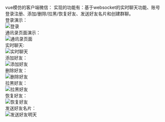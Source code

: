 vue模仿的客户端微信：
实现的功能有：基于websocket的实时聊天功能、账号登录注册、添加/删除/拉黑/恢复好友、发送好友名片和创建群聊。  
登录演示：  
![登录](https://github.com/winwinds/wechat/blob/master/readme-img/%E7%99%BB%E5%BD%95.gif)  
通讯录页面演示：  
![通讯录页面](https://github.com/winwinds/wechat/blob/master/readme-img/%E9%80%9A%E8%AE%AF%E5%BD%95.gif)  
实时聊天:  
![实时聊天](https://github.com/winwinds/wechat/blob/master/readme-img/%E8%81%8A%E5%A4%A9.gif)  
添加好友：  
![添加好友](https://github.com/winwinds/wechat/blob/master/readme-img/%E6%B7%BB%E5%8A%A0%E5%A5%BD%E5%8F%8B.gif)  
删除好友：  
![删除好友](https://github.com/winwinds/wechat/blob/master/readme-img/%E5%88%A0%E9%99%A4%E5%A5%BD%E5%8F%8B.gif)  
拉黑好友：  
![拉黑好友](https://github.com/winwinds/wechat/blob/master/readme-img/%E6%8B%89%E9%BB%91%E5%A5%BD%E5%8F%8B.gif)  
恢复好友：  
![恢复好友](https://github.com/winwinds/wechat/blob/master/readme-img/%E6%81%A2%E5%A4%8D%E5%A5%BD%E5%8F%8B.gif)  
发送好友名片：  
![发送好友明天](https://github.com/winwinds/wechat/blob/master/readme-img/%E5%8F%91%E9%80%81%E5%A5%BD%E5%8F%8B%E5%90%8D%E7%89%87.gif)  
